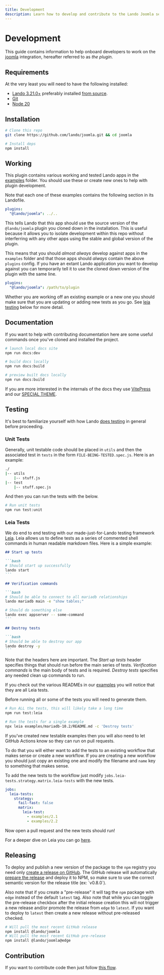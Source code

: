 ```yaml
---
title: Development
description: Learn how to develop and contribute to the Lando Joomla service
---
```


# Development

This guide contains information to help onboard developers to work on the [joomla](https://www.joomla.org/) integration, hereafter referred to as *the plugin*.

## Requirements

At the very least you will need to have the following installed:

* [Lando 3.21.0+](https://docs.lando.dev/getting-started/installation.html) preferably installed [from source](https://docs.lando.dev/install/source.html).
* [Git](https://git-scm.com/book/en/v2/Getting-Started-Installing-Git)
* [Node 20](https://nodejs.org/dist/latest-v20.x/)

## Installation

```sh
# Clone this repo
git clone https://github.com/lando/joomla.git && cd joomla

# Install deps
npm install
```

## Working

This plugin contains various working and tested Lando apps in the [examples](https://github.com/lando/joomla/tree/main/examples) folder. You should use these or create new ones to help with plugin development.

Note that each one of these examples contains the following section in its Landofile.

```yaml
plugins:
  "@lando/joomla": ../..
```

This tells Lando that _this_ app should use the source version of the `@lando/joomla` plugin you cloned down in the installation. This is useful because it allows you to isolate development within this repo without interferring with any other apps using the stable and global version of the plugin.

This means that you should _almost always_ develop against apps in the `examples` folder and that those apps should _always_ contain the above `plugins` config. If you have an extant Lando application you want to develop against you can temporarily tell it to use the cloned down version of the plugin with the same line.

```yaml
plugins:
  "@lando/joomla": /path/to/plugin
```

Whether you are working off an existing example or a new one you should make sure that you are updating or adding new tests as you go. See [leia testing](#leia-tests) below for more detail.

## Documentation

If you want to help with contributing documentation here are some useful commands once you've cloned and installed the project.

```bash
# launch local docs site
npm run docs:dev

# build docs locally
npm run docs:build

# preview built docs locally
npm run docs:build
```

If you are more interested in the internals of the docs they use [VitePress](https://vitepress.dev/) and our [SPECIAL THEME](https://vitepress-theme-default-plus.lando.dev).

## Testing

It's best to familiarize yourself with how Lando [does testing](https://docs.lando.dev/contrib/coder.html) in general before proceeding.

### Unit Tests

Generally, unit testable code should be placed in `utils` and then the associated test in `tests` in the form `FILE-BEING-TESTED.spec.js`. Here is an example:

```bash
./
|-- utils
    |-- stuff.js
|-- test
    |-- stuff.spec.js
```

And then you can run the tests with the below.

```bash
# Run unit tests
npm run test:unit
```

### Leia Tests

We do end to end testing with our made-just-for-Lando testing framework [Leia](https://github.com/lando/leia). Leia allows us to define tests as a series of commented shell commands in human readable markdown files. Here is a simple example:


````md
## Start up tests

```bash
# Should start up successfully
lando start
```

## Verification commands

```bash
# Should be able to connect to all mariadb relationships
lando mariadb main -e "show tables;"

# Should do something else
lando exec appserver -- some-command
```

## Destroy tests

```bash
# Should be able to destroy our app
lando destroy -y
```
````

Note that the headers here are important. The _Start up tests_ header specifies things that should run before the main series of tests. _Verification commands_ is the main body of tests and is required. _Destroy tests_ specifies any needed clean up commands to run.

If you check out the various READMEs in our [examples](https://github.com/lando/joomla/tree/main/examples) you will notice that they are all Leia tests.

Before running all or some of the tests you will need to generate them.

```bash
# Run ALL the tests, this will likely take a long time
npm run test:leia

# Run the tests for a single example
npx leia examples/mariadb-10.2/README.md -c 'Destroy tests'
```

If you've created new testable examples then you will also need to let GitHub Actions know so they can run on pull requests.

To do that you will either want to add the tests to an existing workflow that makes sense or create a new workflow. If you are creating a new workflow you should just copy an existing one and modify the filename and `name` key to something that makes sense.

To add the new tests to the workflow just modify `jobs.leia-tests.strategy.matrix.leia-tests` with the new tests.

```yaml
jobs:
  leia-tests:
    strategy:
      fail-fast: false
      matrix:
        leia-test:
          - examples/2.1
          - examples/2.2

```

Now open a pull request and the new tests should run!

For a deeper dive on Leia you can go [here](https://github.com/lando/leia).

## Releasing

To deploy and publish a new version of the package to the `npm` registry you need only [create a release on GitHub](https://docs.github.com/en/repositories/releasing-projects-on-github/managing-releases-in-a-repository). The GitHub release will automatically [prepare the release](https://github.com/lando/prepare-release-action) and deploy it to NPM, so make sure to use the correct semantic version for the release title (ex: \`v0.8.0\`).

Also note that if you create a "pre-release" it will tag the `npm` package with `edge` instead of the default `latest` tag. Also note that while you can toggle the pre-release checkbox after the initial release creation this will not trigger a new release and/or promote the release from `edge` to `latest`. If you want to deploy to `latest` then create a new release without pre-released checked.

```bash
# Will pull the most recent GitHub release
npm install @lando/joomla
# Will pull the most recent GitHub pre-release
npm install @lando/joomla@edge
```

## Contribution

If you want to contribute code then just follow [this flow](https://docs.github.com/en/get-started/using-github/github-flow).
